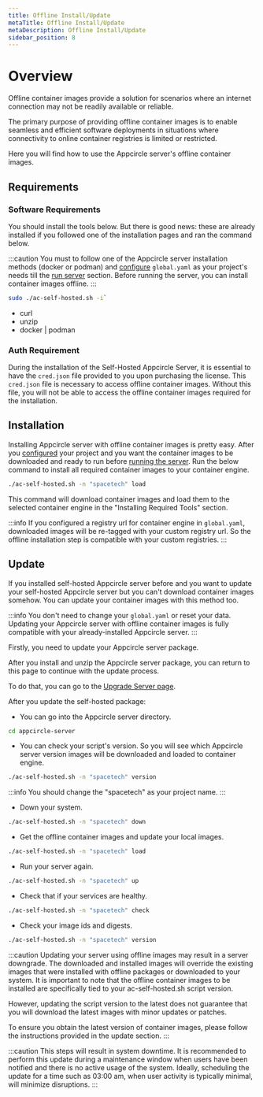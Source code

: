 ```yaml
---
title: Offline Install/Update
metaTitle: Offline Install/Update
metaDescription: Offline Install/Update
sidebar_position: 8
---
```


# Overview

Offline container images provide a solution for scenarios where an internet connection may not be readily available or reliable.

The primary purpose of providing offline container images is to enable seamless and efficient software deployments in situations where connectivity to online container registries is limited or restricted.

Here you will find how to use the Appcircle server's offline container images.

## Requirements

### Software Requirements

You should install the tools below. But there is good news: these are already installed if you followed one of the installation pages and ran the command below.

:::caution
You must to follow one of the Appcircle server installation methods (docker or podman) and [configure](../install-server/docker.md#3-configure) `global.yaml` as your project's needs till the [run server](../install-server/docker.md#5-run-server) section.
Before running the server, you can install container images offline.
:::

```bash
sudo ./ac-self-hosted.sh -i`
```

- curl
- unzip
- docker | podman

### Auth Requirement

During the installation of the Self-Hosted Appcircle Server, it is essential to have the `cred.json` file provided to you upon purchasing the license.
This `cred.json` file is necessary to access offline container images.
Without this file, you will not be able to access the offline container images required for the installation.

## Installation

Installing Appcircle server with offline container images is pretty easy.
After you [configured](../install-server/docker.md#3-configure) your project and you want the container images to be downloaded and ready to run before [running the server](../install-server/docker.md#5-run-server).
Run the below command to install all required container images to your container engine.

```bash
./ac-self-hosted.sh -n "spacetech" load
```

This command will download container images and load them to the selected container engine in the "Installing Required Tools" section.

:::info
If you configured a registry url for container engine in `global.yaml`, downloaded images will be re-tagged with your custom registry url.
So the offline installation step is compatible with your custom registries.
:::

## Update

If you installed self-hosted Appcircle server before and you want to update your self-hosted Appcircle server but you can't download container images somehow.
You can update your container images with this method too.

:::info
You don't need to change your `global.yaml` or reset your data.
Updating your Appcircle server with offline container images is fully compatible with your already-installed Appcircle server.
:::

Firstly, you need to update your Appcircle server package.

After you install and unzip the Appcircle server package, you can return to this page to continue with the update process.

To do that, you can go to the [Upgrade Server page](../update#1-download-latest).

After you update the self-hosted package:

- You can go into the Appcircle server directory.

```bash
cd appcircle-server
```

- You can check your script's version.
  So you will see which Appcircle server version images will be downloaded and loaded to container engine.

```bash
./ac-self-hosted.sh -n "spacetech" version
```

:::info
You should change the "spacetech" as your project name.
:::

- Down your system.

```bash
./ac-self-hosted.sh -n "spacetech" down
```

- Get the offline container images and update your local images.

```bash
./ac-self-hosted.sh -n "spacetech" load
```

- Run your server again.

```bash
./ac-self-hosted.sh -n "spacetech" up
```

- Check that if your services are healthy.

```bash
./ac-self-hosted.sh -n "spacetech" check
```

- Check your image ids and digests.

```bash
./ac-self-hosted.sh -n "spacetech" version
```

:::caution
Updating your server using offline images may result in a server downgrade.
The downloaded and installed images will override the existing images that were installed with offline packages or downloaded to your system.
It is important to note that the offline container images to be installed are specifically tied to your ac-self-hosted.sh script version.

However, updating the script version to the latest does not guarantee that you will download the latest images with minor updates or patches.

To ensure you obtain the latest version of container images, please follow the instructions provided in the update section.
:::

:::caution
This steps will result in system downtime.
It is recommended to perform this update during a maintenance window when users have been notified and there is no active usage of the system.
Ideally, scheduling the update for a time such as 03:00 am, when user activity is typically minimal, will minimize disruptions.
:::
